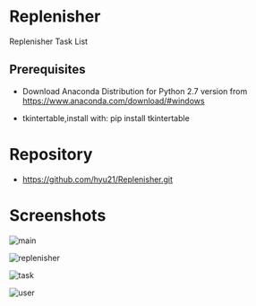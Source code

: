 # Replenisher
Replenisher Task List

## Prerequisites
* Download Anaconda Distribution for Python 2.7 version from https://www.anaconda.com/download/#windows 

* tkintertable,install with: pip install tkintertable  

# Repository
* https://github.com/hyu21/Replenisher.git

# Screenshots
![main](https://user-images.githubusercontent.com/39472814/40288144-b0e4c58e-5c7f-11e8-9750-ba99366a2f8b.png)

![replenisher](https://user-images.githubusercontent.com/39472814/40288146-bd1c7c16-5c7f-11e8-933d-74015514d575.png)

![task](https://user-images.githubusercontent.com/39472814/40288160-d5394126-5c7f-11e8-991a-e424f0620bf6.png)

![user](https://user-images.githubusercontent.com/39472814/40288165-ddbae4a8-5c7f-11e8-9720-3110fc3e75bc.png)
